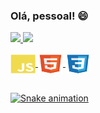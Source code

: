 ### Olá, pessoal! 😄

<div>
  <a href="https://github.com/JMatias-8">
  <img height="180em" src="https://github-readme-stats.vercel.app/api?username=JMatias-8&show_icons=true&theme=tokyonight&include_all_commits=true&count_private=true"/>
  <img height="180em" src="https://github-readme-stats.vercel.app/api/top-langs/?username=JMatias-8&layout=compact&langs_count=6&theme=tokyonight"/>
</div>
<div style="display: inline_block"><br>
  <img align="center" alt="Js" height="30" width="40" src="https://raw.githubusercontent.com/devicons/devicon/master/icons/javascript/javascript-plain.svg">
  <img align="center" alt="HTML" height="30" width="40" src="https://raw.githubusercontent.com/devicons/devicon/master/icons/html5/html5-original.svg">
  <img align="center" alt="CSS" height="30" width="40" src="https://raw.githubusercontent.com/devicons/devicon/master/icons/css3/css3-original.svg">
</div>
  
 <br>
 
  ![Snake animation](https://github.com/devemdobro/devemdobro/blob/output/github-contribution-grid-snake.svg)

</div>
